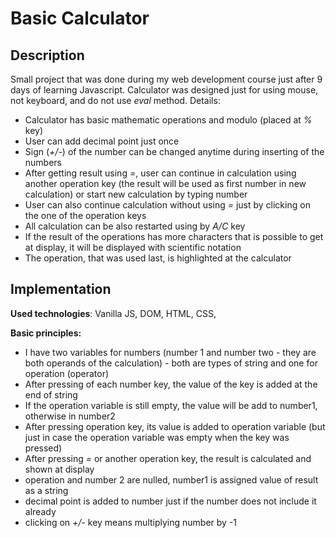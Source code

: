 # Basic Calculator

## Description

Small project that was done during my web development course just after 9 days of learning Javascript. Calculator was designed just for using mouse, not keyboard, and do not use _eval_ method. Details:

- Calculator has basic mathematic operations and modulo (placed at _%_ key)
- User can add decimal point just once
- Sign (_+/-_) of the number can be changed anytime during inserting of the numbers
- After getting result using _=_, user can continue in calculation using another operation key (the result will be used as first number in new calculation) or start new calculation by typing number
- User can also continue calculation without using _=_ just by clicking on the one of the operation keys
- All calculation can be also restarted using by _A/C_ key
- If the result of the operations has more characters that is possible to get at display, it will be displayed with scientific notation
- The operation, that was used last, is highlighted at the calculator

## Implementation

**Used technologies**: Vanilla JS, DOM, HTML, CSS,

**Basic principles:**

- I have two variables for numbers (number 1 and number two - they are both operands of the calculation) - both are types of string and one for operation (operator)
- After pressing of each number key, the value of the key is added at the end of string
- If the operation variable is still empty, the value will be add to number1, otherwise in number2
- After pressing operation key, its value is added to operation variable (but just in case the operation variable was empty when the key was pressed)
- After pressing _=_ or another operation key, the result is calculated and shown at display
- operation and number 2 are nulled, number1 is assigned value of result as a string
- decimal point is added to number just if the number does not include it already
- clicking on _+/-_ key means multiplying number by -1
